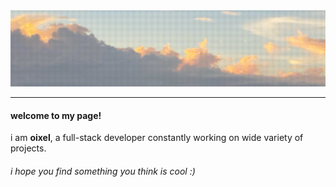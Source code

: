 <img src="banner.png" style="align: center;">
<hr>
<h4>welcome to my page! </h4>
<p>i am <strong>oixel</strong>, a full-stack developer constantly working on wide variety of projects.</p>
  

<h6><i>i hope you find something you think is cool :)</i></h6>
